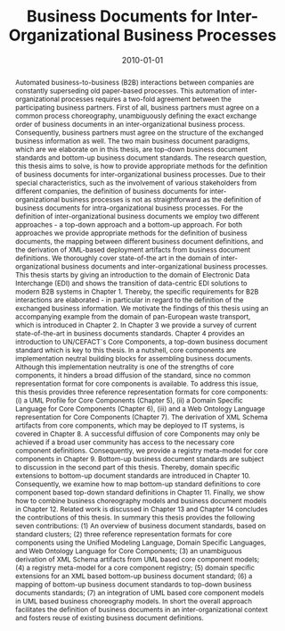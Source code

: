 ---
abstract: 'Automated business-to-business (B2B) interactions between companies are
  constantly superseding old paper-based processes. This automation of inter-organizational
  processes requires a two-fold agreement between the participating business partners.
  First of all, business partners must agree on a common process choreography, unambiguously
  defining the exact exchange order of business documents in an inter-organizational
  business process. Consequently, business partners must agree on the structure of
  the exchanged business information as well. The two main business document paradigms,
  which are we elaborate on in this thesis, are top-down business document standards
  and bottom-up business document standards. The research question, this thesis aims
  to solve, is how to provide appropriate methods for the definition of business documents
  for inter-organizational business processes. Due to their special characteristics,
  such as the involvement of various stakeholders from different companies, the definition
  of business documents for inter-organizational business processes is not as straightforward
  as the definition of business documents for intra-organizational business processes.
  For the definition of inter-organizational business documents we employ two different
  approaches - a top-down approach and a bottom-up approach. For both approaches we
  provide appropriate methods for the definition of business documents, the mapping
  between different business document definitions, and the derivation of XML-based
  deployment artifacts from business document definitions. We thoroughly cover state-of-the
  art in the domain of inter-organizational business documents and inter-organizational
  business processes. This thesis starts by giving an introduction to the domain of
  Electronic Data Interchange (EDI) and shows the transition of data-centric EDI solutions
  to modern B2B systems in Chapter 1. Thereby, the specific requirements for B2B interactions
  are elaborated - in particular in regard to the definition of the exchanged business
  information. We motivate the findings of this thesis using an accompanying example
  from the domain of pan-European waste transport, which is introduced in Chapter
  2. In Chapter 3 we provide a survey of current state-of-the-art in business documents
  standards. Chapter 4 provides an introduction to UN/CEFACT´s Core Components, a
  top-down business document standard which is key to this thesis. In a nutshell,
  core components are implementation neutral building blocks for assembling business
  documents. Although this implementation neutrality is one of the strengths of core
  components, it hinders a broad diffusion of the standard, since no common representation
  format for core components is available. To address this issue, this thesis provides
  three reference representation formats for core components: (i) a UML Profile for
  Core Components (Chapter 5), (ii) a Domain Specific Language for Core Components
  (Chapter 6), (iii) and a Web Ontology Language representation for Core Components
  (Chapter 7). The derivation of XML Schema artifacts from core components, which
  may be deployed to IT systems, is covered in Chapter 8. A successful diffusion of
  core Components may only be achieved if a broad user community has access to the
  necessary core component definitions. Consequently, we provide a registry meta-model
  for core components in Chapter 9. Bottom-up business document standards are subject
  to discussion in the second part of this thesis. Thereby, domain specific extensions
  to bottom-up document standards are introduced in Chapter 10. Consequently, we examine
  how to map bottom-up standard definitions to core component based top-down standard
  definitions in Chapter 11. Finally, we show how to combine business choreography
  models and business document models in Chapter 12. Related work is discussed in
  Chapter 13 and Chapter 14 concludes the contributions of this thesis. In summary
  this thesis provides the following seven contributions: (1) An overview of business
  document standards, based on standard clusters; (2) three reference representation
  formats for core components using the Unified Modeling Language, Domain Specific
  Languages, and Web Ontology Language for Core Components; (3) an unambiguous derivation
  of XML Schema artifacts from UML based core component models; (4) a registry meta-model
  for a core component registry; (5) domain specific extensions for an XML based bottom-up
  business document standard; (6) a mapping of bottom-up business document standards
  to top-down business documents standards; (7) an integration of UML based core component
  models in UML based business choreography models. In short the overall approach
  facilitates the definition of business documents in an inter-organizational context
  and fosters reuse of existing business document definitions.'
authors:
- Philipp Liegl
date: '2010-01-01'
featured: false
publication_types:
- '7'
publishDate: '2010-01-01'
title: Business Documents for Inter-Organizational Business Processes
url_pdf: http://publik.tuwien.ac.at/files/PubDat_183994.pdf
---